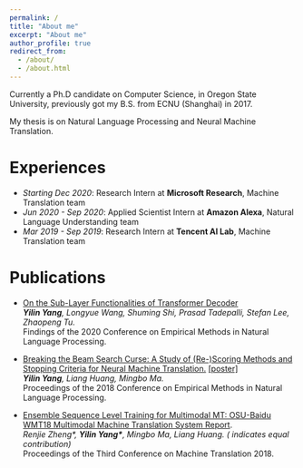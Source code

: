 ```yaml
---
permalink: /
title: "About me"
excerpt: "About me"
author_profile: true
redirect_from:
  - /about/
  - /about.html
---
```




Currently a Ph.D candidate on Computer Science, in Oregon State University, previously got my B.S. from ECNU (Shanghai) in 2017.

My thesis is on Natural Language Processing and Neural Machine Translation.


# Experiences
* *Starting Dec 2020*: Research Intern at **Microsoft Research**, Machine Translation team
* *Jun 2020 - Sep 2020*: Applied Scientist Intern at **Amazon Alexa**, Natural Language Understanding team
* *Mar 2019 - Sep 2019*: Research Intern at **Tencent AI Lab**, Machine Translation team


# Publications

* [On the Sub-Layer Functionalities of Transformer Decoder]()\
***Yilin Yang**, Longyue Wang, Shuming Shi, Prasad Tadepalli, Stefan Lee, Zhaopeng Tu.*\
Findings of the 2020 Conference on Empirical Methods in Natural Language Processing.

* [Breaking the Beam Search Curse: A Study of (Re-)Scoring Methods and Stopping Criteria for Neural Machine Translation.](https://arxiv.org/abs/1808.09582) [[poster]](https://yilinyang7.github.io/files/emnlp18-poster.pdf)\
***Yilin Yang**, Liang Huang, Mingbo Ma.*\
Proceedings of the 2018 Conference on Empirical Methods in Natural Language Processing.

* [Ensemble Sequence Level Training for Multimodal MT: OSU-Baidu WMT18 Multimodal Machine Translation System Report](https://arxiv.org/abs/1808.10592).\
*Renjie Zheng\*, ***Yilin Yang\***, Mingbo Ma, Liang Huang. (* indicates equal contribution)*\
Proceedings of the Third Conference on Machine Translation 2018.

